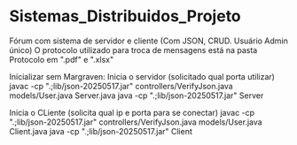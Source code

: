 # Sistemas_Distribuidos_Projeto
Fórum com sistema de servidor e cliente (Com JSON, CRUD. Usuário Admin único)
O protocolo utilizado para troca de mensagens está na pasta Protocolo em ".pdf" e ".xlsx" 

Inicializar sem Margraven:
  Inicia o servidor (solicitado qual porta utilizar)
    javac -cp ".;lib/json-20250517.jar" controllers/VerifyJson.java models/User.java Server.java
    java -cp ".;lib/json-20250517.jar" Server

  Inicia o CLiente (solicita qual ip e porta para se conectar)
    javac -cp ".;lib/json-20250517.jar" controllers/VerifyJson.java models/User.java Client.java
    java -cp ".;lib/json-20250517.jar" Client

